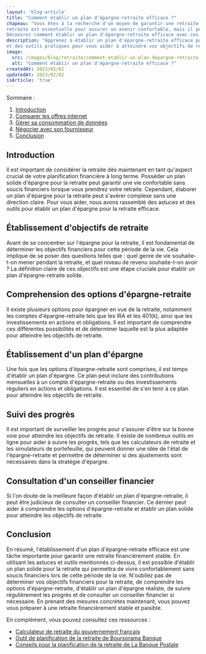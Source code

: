 ```yaml
---
layout: 'blog-article'
title: "Comment établir un plan d'épargne-retraite efficace ?"
chapeau: "Vous êtes à la recherche d'un moyen de garantir une retraite financièrement stable ? La planification de la
retraite est essentielle pour assurer un avenir confortable, mais il peut être difficile de savoir par où commencer.
Découvrez comment établir un plan d'épargne-retraite efficace avec ces astuces et outils pratiques."
description: "Apprenez à établir un plan d'épargne-retraite efficace pour votre avenir financier. Découvrez des astuces
et des outils pratiques pour vous aider à atteindre vos objectifs de retraite."
image:
  src: /images/blog/retraite/comment-etablir-un-plan-depargne-retraite-efficace.png
  alt: "Comment établir un plan d'épargne-retraite efficace ?"
createdAt: 2023/02/02
updatedAt: 2023/02/02
isArticle: 'true'
---
```


<div class="mt-4 rounded-md bg-gray-100 p-4">
Sommaire :

<ol class="flex flex-col">
    <li><a href="#introduction">Introduction</a></li>
    <li><a href="#comparer-les-offres-internet">Comparer les offres internet</a></li>
    <li><a href="#gérer-sa-consommation-de-données">Gérer sa consommation de données</a></li>
    <li><a href="#négocier-avec-son-fournisseur">Négocier avec son fournisseur</a></li>
    <li><a href="#conclusion">Conclusion</a></li>
</ol>
</div>

## Introduction

Il est important de considérer la retraite dès maintenant en tant qu'aspect crucial de votre planification financière à
long terme. Posséder un plan solide d'épargne pour la retraite peut garantir une vie confortable sans soucis financiers
lorsque vous prendrez votre retraite. Cependant, élaborer un plan d'épargne pour la retraite peut s'avérer complexe sans
une direction claire. Pour vous aider, nous avons rassemblé des astuces et des outils pour établir un plan d'épargne
pour la retraite efficace.

## Établissement d'objectifs de retraite

Avant de se concentrer sur l'épargne pour la retraite, il est fondamental de déterminer les objectifs financiers pour
cette période de la vie. Cela implique de se poser des questions telles que : quel genre de vie souhaite-t-on mener
pendant la retraite, et quel niveau de revenu souhaite-t-on avoir ? La définition claire de ces objectifs est une étape
cruciale pour établir un plan d'épargne-retraite solide.

## Comprehension des options d'épargne-retraite

Il existe plusieurs options pour épargner en vue de la retraite, notamment les comptes d'épargne-retraite tels que les
IRA et les 401(k), ainsi que les investissements en actions et obligations. Il est important de comprendre ces
différentes possibilités et de déterminer laquelle est la plus adaptée pour atteindre les objectifs de retraite.

## Établissement d'un plan d'épargne

Une fois que les options d'épargne-retraite sont comprises, il est temps d'établir un plan d'épargne. Ce plan peut
inclure des contributions mensuelles à un compte d'épargne-retraite ou des investissements réguliers en actions et
obligations. Il est essentiel de s'en tenir à ce plan pour atteindre les objectifs de retraite.

## Suivi des progrès

Il est important de surveiller les progrès pour s'assurer d'être sur la bonne voie pour atteindre les objectifs de
retraite. Il existe de nombreux outils en ligne pour aider à suivre les progrès, tels que les calculateurs de retraite
et les simulateurs de portefeuille, qui peuvent donner une idée de l'état de l'épargne-retraite et permettre de
déterminer si des ajustements sont nécessaires dans la stratégie d'épargne.

## Consultation d'un conseiller financier

Si l'on doute de la meilleure façon d'établir un plan d'épargne-retraite, il peut être judicieux de consulter un
conseiller financier. Ce dernier peut aider à comprendre les options d'épargne-retraite et établir un plan solide pour
atteindre les objectifs de retraite.

## Conclusion

En résumé, l'établissement d'un plan d'épargne-retraite efficace est une tâche importante pour garantir une retraite
financièrement stable. En utilisant les astuces et outils mentionnés ci-dessus, il est possible d'établir un plan solide
pour la retraite qui permettra de vivre confortablement sans soucis financiers lors de cette période de la vie.
N'oubliez pas de déterminer vos objectifs financiers pour la retraite, de comprendre les options d'épargne-retraite,
d'établir un plan d'épargne réaliste, de suivre régulièrement les progrès et de consulter un conseiller financier si
nécessaire. En prenant des mesures concrètes maintenant, vous pouvez vous préparer à une retraite financièrement stable
et paisible.

En complément, vous pouvez consultez ces ressources :

- <a href="https://www.lassuranceretraite.fr/portail-info/calculateur-de-retraite" title="Calculateur de retraite du gouvernement
  français" target="_blank">Calculateur de retraite du gouvernement
  français</a>
- <a href="https://www.boursorama.com/banque/outils/planification-retraite/" title="Outil de planification de la retraite de Boursorama
  Banque" target="_blank">Outil de planification de la retraite de Boursorama
  Banque</a>
- <a href="https://www.labanquepostale.fr/particuliers/epargne/planification-retraite.html" title="Conseils pour la planification de la retraite de La Banque
  Postale" target="_blank">Conseils pour la planification de la retraite de La Banque
  Postale</a>